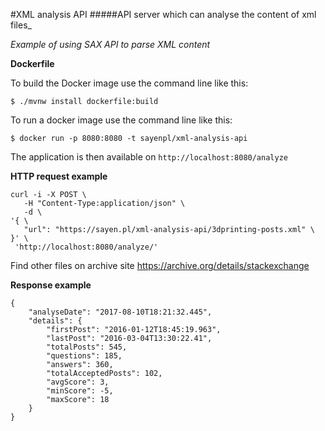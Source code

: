 #XML analysis API
#####API server which can analyse the content of xml files_

_Example of using SAX API to parse XML content_

**Dockerfile**

To build the Docker image use the command line like this:

`$ ./mvnw install dockerfile:build`

To run a docker image use the command line like this:

`$ docker run -p 8080:8080 -t sayenpl/xml-analysis-api`

The application is then available on `http://localhost:8080/analyze`



**HTTP request example**
~~~~
curl -i -X POST \
   -H "Content-Type:application/json" \
   -d \
'{ \
   "url": "https://sayen.pl/xml-analysis-api/3dprinting-posts.xml" \
}' \
 'http://localhost:8080/analyze/'
 ~~~~
 
 Find other files on archive site https://archive.org/details/stackexchange
 
 **Response example**
~~~~
{
    "analyseDate": "2017-08-10T18:21:32.445",
    "details": {
        "firstPost": "2016-01-12T18:45:19.963",
        "lastPost": "2016-03-04T13:30:22.41",
        "totalPosts": 545,
        "questions": 185,
        "answers": 360,
        "totalAcceptedPosts": 102,
        "avgScore": 3,
        "minScore": -5,
        "maxScore": 18
    }
}
~~~~